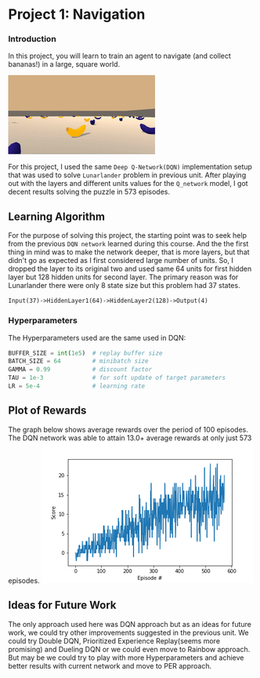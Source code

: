 # Project 1: Navigation

### Introduction

In this project, you will learn to train an agent to navigate (and collect bananas!) in a large, square world.  

![Trained Agent](./Images/banana.gif)

For this project, I used the same `Deep Q-Network(DQN)` implementation setup that was used to solve `Lunarlander` problem in previous unit. After playing out with the layers and different units values for the `Q_network` model, I got decent results solving the puzzle in 573 episodes.

## Learning Algorithm
For the purpose of solving this project, the starting point was to seek help from the previous `DQN network` learned during this course. And the the first thing in mind was to make the network deeper, that is more layers, but that didn't go as expected as I first considered large number of units. So, I dropped the layer to its original two and used same 64 units for first hidden layer but 128 hidden units for second layer. The primary reason was for Lunarlander there were only 8 state size but this problem had 37 states.
```
Input(37)->HiddenLayer1(64)->HiddenLayer2(128)->Output(4)
```
### Hyperparameters
The Hyperparameters used are the same used in DQN:
```python
BUFFER_SIZE = int(1e5)  # replay buffer size
BATCH_SIZE = 64         # minibatch size
GAMMA = 0.99            # discount factor
TAU = 1e-3              # for soft update of target parameters
LR = 5e-4               # learning rate
```
## Plot of Rewards
The graph below shows average rewards over the period of 100 episodes. The DQN network was able to attain 13.0+ average rewards at only just 573 episodes.
![avg_reward](./Images/Avg_reward.png)

## Ideas for Future Work
The only approach used here was DQN approach but as an ideas for future work, we could try other improvements suggested in the previous unit. We could try Double DQN, Prioritized Experience Replay(seems more promising) and Dueling DQN or we could even move to Rainbow approach. But may be we could try to play with more Hyperparameters and achieve better results with current network and move to PER approach.  
